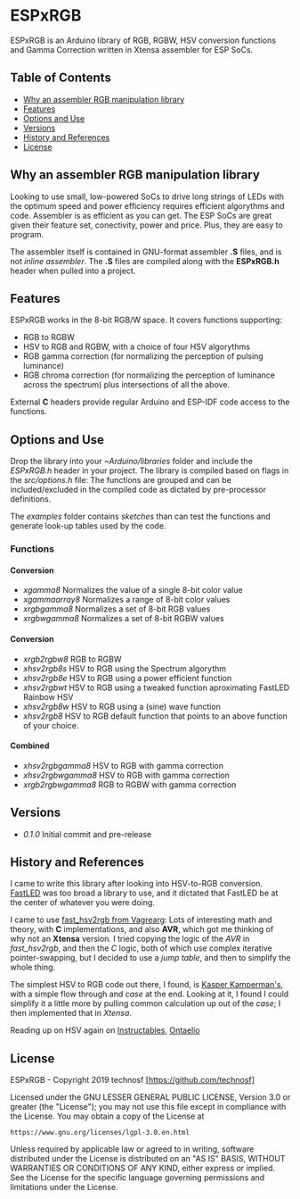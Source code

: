 # ESPxRGB 

ESPxRGB is an Arduino library of RGB, RGBW, HSV conversion functions and Gamma Correction written in Xtensa assembler for ESP SoCs.

## Table of Contents 

- [Why an assembler RGB manipulation library](#why-an-assembler-rgb-manipulation-library)
- [Features](#features)
- [Options and Use](#options-and-use)
- [Versions](#versions)
- [History and References](#history_and_references)
- [License](#license)

## Why an assembler RGB manipulation library 

Looking to use small, low-powered SoCs to drive long strings of LEDs with the optimum speed and power efficiency requires efficient algorythms and code. Assembler is as efficient as you can get. The ESP SoCs are great given their feature set, conectivity, power and price. Plus, they are easy to program.

The assembler itself is contained in GNU-format assembler **.S** files, and is not _inline assembler_. The **.S** files are compiled along with the **ESPxRGB.h** header when pulled into a project.

## Features 

ESPxRGB works in the 8-bit RGB/W space. It covers functions supporting:
* RGB to RGBW
* HSV to RGB and RGBW, with a choice of four HSV algorythms
* RGB gamma correction (for normalizing the perception of pulsing luminance)
* RGB chroma correction (for normalizing the perception of luminance across the spectrum)
plus intersections of all the above.

External **C** headers provide regular Arduino and ESP-IDF code access to the functions.

## Options and Use
Drop the library into your *~Arduino/libraries* folder and include the *ESPxRGB.h* header in your project.
The library is compiled based on flags in the *src/options.h* file:
The functions are grouped and can be included/excluded in the compiled code as dictated by pre-processor definitions.

The *examples* folder contains *sketches* than can test the functions and generate look-up tables used by the code.

### Functions

#### Conversion

* *xgamma8* Normalizes the value of a single 8-bit color value 
* *xgammaarray8*    Normalizes a range of 8-bit color values 
* *xrgbgamma8* Normalizes a set of 8-bit RGB values 
* *xrgbwgamma8* Normalizes a set of 8-bit RGBW values 

#### Conversion

* *xrgb2rgbw8* RGB to RGBW
* *xhsv2rgb8s* HSV to RGB using the Spectrum algorythm
* *xhsv2rgb8e*  HSV to RGB using a power efficient function
* *xhsv2rgbwt*   HSV to RGB using a tweaked function aproximating FastLED Rainbow HSV 
* *xhsv2rgb8w*   HSV to RGB using a (sine) wave function
* *xhsv2rgb8*   HSV to RGB default function that points to an above function of your choice.

#### Combined 

* *xhsv2rgbgamma8*  HSV to RGB with gamma correction
* *xhsv2rgbwgamma8* HSV to RGB with gamma correction
* *xrgb2rgbwgamma8* RGB to RGBW with gamma correction

 
##  Versions

* _0.1.0_	Initial commit and pre-release


## History and References

I came to write this library after looking into HSV-to-RGB conversion. [FastLED](https://github.com/FastLED/FastLED) was too broad a library to use, and it dictated that FastLED be at the center of whatever you were doing. 

I came to use [fast_hsv2rgb from Vagrearg](http://www.vagrearg.org/content/hsvrgb): Lots of interesting math and theory, with **C** implementations, and also **AVR**, which got me thinking of why not an **Xtensa** version. I tried copying the logic of the _AVR_ in _fast_hsv2rgb_, and then the _C_ logic, both of which use complex iterative pointer-swapping, but I decided to use a _jump table_, and then to simplify the whole thing.

The simplest HSV to RGB code out there, I found, is [Kasper Kamperman's](https://www.kasperkamperman.com/blog/arduino/arduino-programming-hsb-to-rgb/), with a simple flow through and _case_ at the end. Looking at it, I found I could simplify it a little more by pulling common calculation up out of the _case_; I then implemented that in _Xtensa_.

Reading up on HSV again on [Instructables](https://www.instructables.com/id/How-to-Make-Proper-Rainbow-and-Random-Colors-With-/), [Ontaelio](https://www.instructables.com/member/Ontaelio/)


## License 

ESPxRGB - Copyright 2019  technosf  [https://github.com/technosf]

Licensed under the GNU LESSER GENERAL PUBLIC LICENSE, Version 3.0 or greater (the "License");
you may not use this file except in compliance with the License.
You may obtain a copy of the License at

	https://www.gnu.org/licenses/lgpl-3.0.en.html

Unless required by applicable law or agreed to in writing, software
distributed under the License is distributed on an "AS IS" BASIS,
WITHOUT WARRANTIES OR CONDITIONS OF ANY KIND, either express or implied.
See the License for the specific language governing permissions and
limitations under the License.
